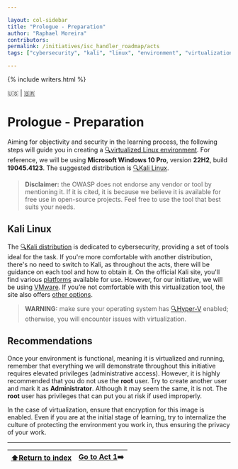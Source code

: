 ```yaml
---

layout: col-sidebar
title: "Prologue - Preparation"
author: "Raphael Moreira"
contributors: 
permalink: /initiatives/isc_handler_roadmap/acts
tags: ["cybersecurity", "kali", "linux", "environment", "virtualization"]

---
```


{% include writers.html %}

🇺🇸 | [🇧🇷](prologue.pt-BR.md)

# Prologue - Preparation
Aiming for objectivity and security in the learning process, the following steps will guide you in creating a [🔍virtualized Linux environment](https://www.redhat.com/en/topics/virtualization/what-is-virtualization). 
For reference, we will be using **Microsoft Windows 10 Pro**, version **22H2**, build **19045.4123**. The suggested 
distribution is [🔍Kali Linux](https://www.kali.org/).

>**Disclaimer:** the OWASP does not endorse any vendor or tool by mentioning it. If it is cited, it is because we believe 
> it is available for free use in open-source projects. Feel free to use the tool that best suits your needs.

## Kali Linux
The [🔍Kali distribution](https://www.kali.org/features/) is dedicated to cybersecurity, providing a set of tools ideal 
for the task. If you're more comfortable with another distribution, there's no need to switch to Kali, as throughout the acts, 
there will be guidance on each tool and how to obtain it. On the official Kali site, you'll find various [platforms](https://www.kali.org/get-kali/#kali-platforms) 
available for use. However, for our initiative, we will be using [VMware](https://cdimage.kali.org/kali-2024.1/kali-linux-2024.1-vmware-amd64.7z). 
If you’re not comfortable with this virtualization tool, the site also offers [other options](https://www.kali.org/get-kali/#kali-virtual-machines).

>**WARNING:** make sure your operating system has [🔍Hyper-V](https://learn.microsoft.com/en-us/virtualization/hyper-v-on-windows/about/) 
> enabled; otherwise, you will encounter issues with virtualization.

## Recommendations
Once your environment is functional, meaning it is virtualized and running, remember that everything we will demonstrate 
throughout this initiative requires elevated privileges (administrative access). However, it is highly recommended that 
you do not use the **root** user. Try to create another user and mark it as **Administrator**. Although it may seem the same, 
it is not. The **root** user has privileges that can put you at risk if used improperly.

In the case of virtualization, ensure that encryption for this image is enabled. Even if you are at the initial stage of 
learning, try to internalize the culture of protecting the environment you work in, thus ensuring the privacy of your work.

---

| [⬆️Return to index](../index.md) | [Go to Act 1](act_1.md)➡️ |
|----------------------------------|---------------------------|

